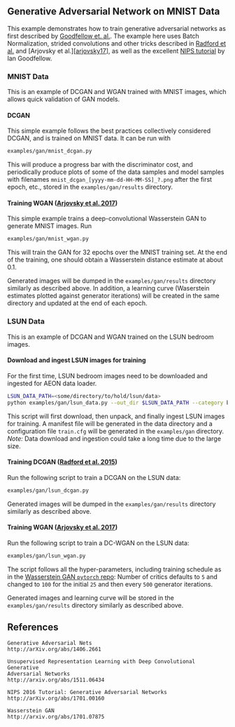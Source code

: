 ## Generative Adversarial Network on MNIST Data

This example demonstrates how to train generative adversarial networks as first
described by [Goodfellow et. al.][goodfellow14].  The example here uses Batch
Normalization, strided convolutions and other tricks described in
[Radford et al.][radford15] and [Arjovsky et al.][[arjovsky17]], as well as the
excellent [NIPS tutorial][goodfellow16] by Ian Goodfellow.


### MNIST Data
This is an example of DCGAN and WGAN trained with MNIST images, which allows
quick validation of GAN models.

#### DCGAN
This simple example follows the best practices collectively considered DCGAN,
and is trained on MNIST data. It can be run with

```bash
examples/gan/mnist_dcgan.py
```

This will produce a progress bar with the discriminator cost, and periodically
produce plots of some of the data samples and model samples with filenames
`mnist_dcgan_[yyyy-mm-dd-HH-MM-SS]_?.png` after the first epoch, etc., stored
in the `examples/gan/results` directory.

#### Training WGAN ([Arjovsky et al. 2017][arjovsky17])
This simple example trains a deep-convolutional Wasserstein GAN to generate
MNIST images. Run

```bash
examples/gan/mnist_wgan.py
```

This will train the GAN for 32 epochs over the MNIST training set. At the end
of the training, one should obtain a Wasserstein distance estimate at about 0.1.

Generated images will be dumped in the `examples/gan/results` directory
similarly as described above. In addition, a learning curve (Waserstein
estimates plotted against generator iterations) will be created in the same
directory and updated at the end of each epoch.

### LSUN Data
This is an example of DCGAN and WGAN trained on the LSUN bedroom images.

#### Download and ingest LSUN images for training
For the first time, LSUN bedroom images need to be downloaded and ingested for
AEON data loader.

```bash
LSUN_DATA_PATH=<some/directory/to/hold/lsun/data>
python examples/gan/lsun_data.py --out_dir $LSUN_DATA_PATH --category bedroom --dset train --png
```
This script will first download, then unpack, and finally ingest LSUN images
for training. A manifest file will be generated in the data directory and a
configuration file `train.cfg` will be generated in the `examples/gan`
directory. *Note:* Data download and ingestion could take a long time due to
the large size.

#### Training DCGAN ([Radford et al. 2015][radford15])
Run the following script to train a DCGAN on the LSUN data:
```bash
examples/gan/lsun_dcgan.py
```

Generated images will be dumped in the `examples/gan/results`
directory similarly as described above.

#### Training WGAN ([Arjovsky et al. 2017][arjovsky17])
Run the following script to train a DC-WGAN on the LSUN data:
```bash
examples/gan/lsun_wgan.py
```
The script follows all the hyper-parameters, including training schedule as in the
[Wasserstein GAN `pytorch` repo](https://github.com/martinarjovsky/WassersteinGAN):
Number of critics defaults to `5` and changed to `100` for the initial `25` and
then every `500` generator iterations.

Generated images and learning curve will be stored in the `examples/gan/results`
directory similarly as described above.

## References
```
Generative Adversarial Nets
http://arXiv.org/abs/1406.2661
```
```
Unsupervised Representation Learning with Deep Convolutional Generative
Adversarial Networks
http://arxiv.org/abs/1511.06434
```
```
NIPS 2016 Tutorial: Generative Adversarial Networks
http://arXiv.org/abs/1701.00160
```
```
Wasserstein GAN
http://arxiv.org/abs/1701.07875
```
   [goodfellow14]: <http://arXiv.org/abs/1406.2661>
   [radford15]: <http://arxiv.org/abs/1511.06434>
   [goodfellow16]: <http://arXiv.org/abs/1701.00160>
   [arjovsky17]: <http://arxiv.org/abs/1701.07875>
